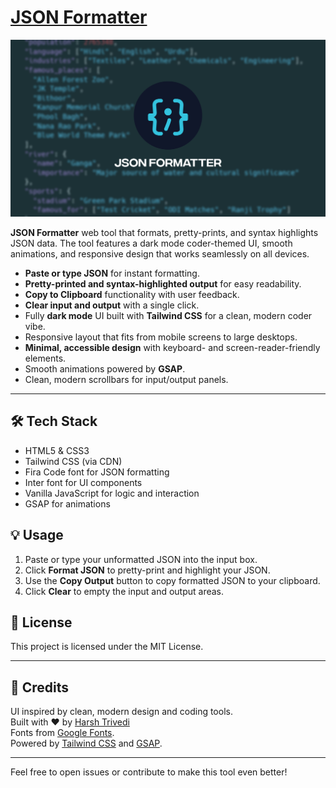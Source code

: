 # [JSON Formatter](https://harsh98trivedi.github.io/JSON-Formatter)

[![](meta.jpg)](https://harsh98trivedi.github.io/JSON-Formatter)

**JSON Formatter** web tool that formats, pretty-prints, and syntax highlights JSON data. The tool features a dark mode coder-themed UI, smooth animations, and responsive design that works seamlessly on all devices.

- **Paste or type JSON** for instant formatting.
- **Pretty-printed and syntax-highlighted output** for easy readability.
- **Copy to Clipboard** functionality with user feedback.
- **Clear input and output** with a single click.
- Fully **dark mode** UI built with **Tailwind CSS** for a clean, modern coder vibe.
- Responsive layout that fits from mobile screens to large desktops.
- **Minimal, accessible design** with keyboard- and screen-reader-friendly elements.
- Smooth animations powered by **GSAP**.
- Clean, modern scrollbars for input/output panels.

---

## 🛠 Tech Stack

- HTML5 & CSS3
- Tailwind CSS (via CDN)
- Fira Code font for JSON formatting
- Inter font for UI components
- Vanilla JavaScript for logic and interaction
- GSAP for animations

## 💡 Usage

1. Paste or type your unformatted JSON into the input box.
2. Click **Format JSON** to pretty-print and highlight your JSON.
3. Use the **Copy Output** button to copy formatted JSON to your clipboard.
4. Click **Clear** to empty the input and output areas.


## 📜 License

This project is licensed under the MIT License.

---

## 🙌 Credits

UI inspired by clean, modern design and coding tools.  
Built with ❤️ by [Harsh Trivedi](https://harsh98trivedi.github.io)  
Fonts from [Google Fonts](https://fonts.google.com/).  
Powered by [Tailwind CSS](https://tailwindcss.com/) and [GSAP](https://greensock.com/gsap/).

---

Feel free to open issues or contribute to make this tool even better!
